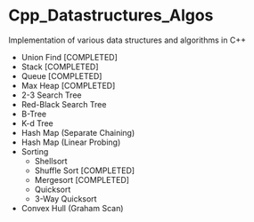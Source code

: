# Cpp_Datastructures_Algos
Implementation of various data structures and algorithms in C++
- Union Find [COMPLETED]
- Stack [COMPLETED]
- Queue [COMPLETED]
- Max Heap [COMPLETED]
- 2-3 Search Tree
- Red-Black Search Tree
- B-Tree
- K-d Tree
- Hash Map (Separate Chaining)
- Hash Map (Linear Probing)
- Sorting
	- Shellsort
	- Shuffle Sort [COMPLETED]
	- Mergesort [COMPLETED]
	- Quicksort
	- 3-Way Quicksort
- Convex Hull (Graham Scan)
